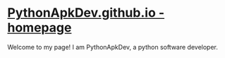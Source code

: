# [PythonApkDev.github.io - homepage](https://PythonApkDev.github.io/)

Welcome to my page! I am PythonApkDev, a python software developer.
